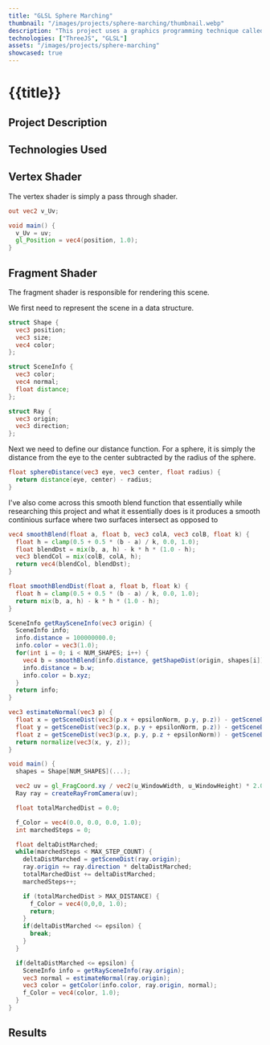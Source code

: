 ```yaml
---
title: "GLSL Sphere Marching"
thumbnail: "/images/projects/sphere-marching/thumbnail.webp"
description: "This project uses a graphics programming technique called sphere marching with custom-made distance functions."
technologies: ["ThreeJS", "GLSL"]
assets: "/images/projects/sphere-marching"
showcased: true
---
```


# {{title}}

## Project Description

## Technologies Used

<BlogTechnologies :tags="technologies"></BlogTechnologies>

## Vertex Shader

The vertex shader is simply a pass through shader.

```glsl
out vec2 v_Uv;

void main() {
  v_Uv = uv;
  gl_Position = vec4(position, 1.0);
}
```

## Fragment Shader

The fragment shader is responsible for rendering this scene.

We first need to represent the scene in a data structure.

```glsl
struct Shape {
  vec3 position;
  vec3 size;
  vec4 color;
};

struct SceneInfo {
  vec3 color;
  vec4 normal;
  float distance;
};

struct Ray {
  vec3 origin;
  vec3 direction;
};
```

Next we need to define our distance function. For a sphere, it is simply the distance from the eye to the center subtracted by the radius of the sphere.

```glsl
float sphereDistance(vec3 eye, vec3 center, float radius) {
  return distance(eye, center) - radius;
}
```

I've also come across this smooth blend function that essentially while researching this project and what it essentially does is it produces a smooth continious surface where two surfaces intersect as opposed to

```glsl
vec4 smoothBlend(float a, float b, vec3 colA, vec3 colB, float k) {
  float h = clamp(0.5 + 0.5 * (b - a) / k, 0.0, 1.0);
  float blendDst = mix(b, a, h) - k * h * (1.0 - h);
  vec3 blendCol = mix(colB, colA, h);
  return vec4(blendCol, blendDst);
}

float smoothBlendDist(float a, float b, float k) {
  float h = clamp(0.5 + 0.5 * (b - a) / k, 0.0, 1.0);
  return mix(b, a, h) - k * h * (1.0 - h);
}
```

```glsl
SceneInfo getRaySceneInfo(vec3 origin) {
  SceneInfo info;
  info.distance = 100000000.0;
  info.color = vec3(1.0);
  for(int i = 0; i < NUM_SHAPES; i++) {
    vec4 b = smoothBlend(info.distance, getShapeDist(origin, shapes[i]), info.color.xyz, shapes[i].color.xyz, 2.0);
    info.distance = b.w;
    info.color = b.xyz;
  }
  return info;
}
```

```glsl
vec3 estimateNormal(vec3 p) {
  float x = getSceneDist(vec3(p.x + epsilonNorm, p.y, p.z)) - getSceneDist(vec3(p.x - epsilonNorm, p.y, p.z));
  float y = getSceneDist(vec3(p.x, p.y + epsilonNorm, p.z)) - getSceneDist(vec3(p.x, p.y - epsilonNorm, p.z));
  float z = getSceneDist(vec3(p.x, p.y, p.z + epsilonNorm)) - getSceneDist(vec3(p.x, p.y, p.z - epsilonNorm));
  return normalize(vec3(x, y, z));
}
```

```glsl
void main() {
  shapes = Shape[NUM_SHAPES](...);

  vec2 uv = gl_FragCoord.xy / vec2(u_WindowWidth, u_WindowHeight) * 2.0 - 1.0;
  Ray ray = createRayFromCamera(uv);

  float totalMarchedDist = 0.0;

  f_Color = vec4(0.0, 0.0, 0.0, 1.0);
  int marchedSteps = 0;

  float deltaDistMarched;
  while(marchedSteps < MAX_STEP_COUNT) {
    deltaDistMarched = getSceneDist(ray.origin);
    ray.origin += ray.direction * deltaDistMarched;
    totalMarchedDist += deltaDistMarched;
    marchedSteps++;

    if (totalMarchedDist > MAX_DISTANCE) {
      f_Color = vec4(0,0,0, 1.0);
      return;
    }
    if(deltaDistMarched <= epsilon) {
      break;
    }
  }

  if(deltaDistMarched <= epsilon) {
    SceneInfo info = getRaySceneInfo(ray.origin);
    vec3 normal = estimateNormal(ray.origin);
    vec3 color = getColor(info.color, ray.origin, normal);
    f_Color = vec4(color, 1.0);
  }
}
```

## Results
